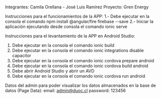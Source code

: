 Integrantes: Camila Orellana - José Luis Ramírez Proyecto: Gren Energy

Instrucciones para el funcionamientos de la APP: 
1.- Debe ejecutar en la consola el comando npm install @angular/fire firebase --save 
2.- Iniciar la aplicación ejecutando desde consola el comando ionic serve

Instrucciones para el levantamiento de la APP en Android Studio:
1. Debe ejecutar en la consola el comando ionic build
2. Debe ejecutar en la consola el comando ionic integrations disable capacitor
3. Debe ejecutar en la consola el comando ionic cordova prepare android
4. Debe ejecutar en la consola el comando ionic cordova build android
5. Debe abrir Android Studio y abrir un AVD
5. Debe ejecutar en la consola el comando ionic cordova run android

Datos del admin para poder visualizar los datos almacenados en la base de datos (Page Data): 
email: admin@duoc.cl 
password: 123456